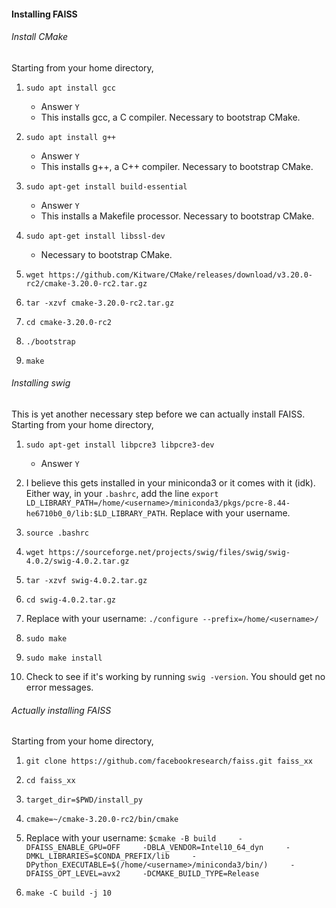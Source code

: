 #### Installing FAISS

###### Install CMake

Starting from your home directory,

1. `sudo apt install gcc`
	* Answer `Y`
	* This installs gcc, a C compiler. Necessary to bootstrap CMake.

2. `sudo apt install g++`
	* Answer `Y`
	* This installs g++, a C++ compiler. Necessary to bootstrap CMake.

3. `sudo apt-get install build-essential`
	* Answer `Y`
	* This installs a Makefile processor. Necessary to bootstrap CMake.

4. `sudo apt-get install libssl-dev`
	* Necessary to bootstrap CMake.

5. `wget https://github.com/Kitware/CMake/releases/download/v3.20.0-rc2/cmake-3.20.0-rc2.tar.gz`

6. `tar -xzvf cmake-3.20.0-rc2.tar.gz`

7. `cd cmake-3.20.0-rc2`

8. `./bootstrap`

9. `make`

###### Installing swig

This is yet another necessary step before we can actually install FAISS. Starting from your home directory,

1. `sudo apt-get install libpcre3 libpcre3-dev`
	* Answer `Y`

2. I believe this gets installed in your miniconda3 or it comes with it (idk). Either way, in your `.bashrc`, add the line `export LD_LIBRARY_PATH=/home/<username>/miniconda3/pkgs/pcre-8.44-he6710b0_0/lib:$LD_LIBRARY_PATH`. Replace <username> with your username.

3. `source .bashrc`


4. `wget https://sourceforge.net/projects/swig/files/swig/swig-4.0.2/swig-4.0.2.tar.gz`

5. `tar -xzvf swig-4.0.2.tar.gz`

6. `cd swig-4.0.2.tar.gz`

7. Replace <username> with your username: `./configure --prefix=/home/<username>/`

8. `sudo make`

9. `sudo make install`

10. Check to see if it's working by running `swig -version`. You should get no error messages.


###### Actually installing FAISS

Starting from your home directory,

1. `git clone https://github.com/facebookresearch/faiss.git faiss_xx`

2. `cd faiss_xx`

3. `target_dir=$PWD/install_py`

4. `cmake=~/cmake-3.20.0-rc2/bin/cmake`

5. Replace <username> with your username: `$cmake -B build     -DFAISS_ENABLE_GPU=OFF     -DBLA_VENDOR=Intel10_64_dyn     -DMKL_LIBRARIES=$CONDA_PREFIX/lib     -DPython_EXECUTABLE=$(/home/<username>/miniconda3/bin/)     -DFAISS_OPT_LEVEL=avx2     -DCMAKE_BUILD_TYPE=Release`

6. `make -C build -j 10`


